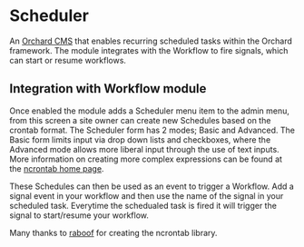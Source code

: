 # Scheduler
An [Orchard CMS](http;//orchardproject.net) that enables recurring scheduled tasks within the Orchard framework. The module integrates with the Workflow to fire signals, which can start or resume workflows.

## Integration with Workflow module
Once enabled the module adds a Scheduler menu item to the admin menu, from this screen a site owner can create new Schedules based on the crontab format. The Scheduler form has 2 modes; Basic and Advanced. The Basic form limits input via drop down lists and checkboxes, where the Advanced mode allows more liberal input through the use of text inputs. More information on creating more complex expressions can be found at the [ncrontab home page](http://www.raboof.com/projects/ncrontab/). 

These Schedules can then be used as an event to trigger a Workflow. Add a signal event in your workflow and then use the name of the signal in your scheduled task. Everytime the schedualed task is fired it will trigger the signal to start/resume your workflow.

Many thanks to [raboof](https://twitter.com/raboof) for creating the ncrontab library.
